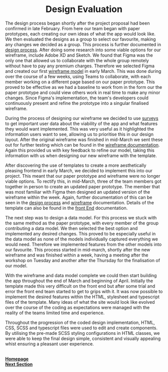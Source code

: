 <h1 align="center">Design Evaluation</h1>

<p>The design process began shortly after the project proposal had been confirmed in late February. From here our team began with paper prototypes, each creating our own ideas of what the app would look like. We then evaluated the designs as a group to select our favourite, making any changes we decided as a group. This process is further documented in <a href="https://github.com/JaiRanchod/Desk-10-Software-Engineering-Group-Project/blob/release/Documentation/Design%20Process.md">design process</a>. After doing some research into some viable options for our wireframe, include Adobe XD and Sketch. We found that Figma was the only one that allowed us to collaborate with the whole group remotely without have to pay any premium charges. Therefore we selected Figma and created our first <a href="https://github.com/JaiRanchod/Desk-10-Software-Engineering-Group-Project/blob/release/Documentation/Wireframes%20and%20Interaction%20Flow%20Diagrams.md">wireframe model</a> in early March. This was done during over the course of a few weeks, using Teams to collaborate, with each member working on a different page based on our paper prototype. This proved to be effective as we had a baseline to work from in the form our the paper prototype and could view others work in real time to make any minor changes. Since Figma's implementation, the team's developers could continuously present and refine the prototype into a singular finalised wireframe.</p>

<p>During the process of designing our wireframe we decided to use <a href="https://github.com/JaiRanchod/Desk-10-Software-Engineering-Group-Project/blob/release/Documentation/Understanding%20of%20User%20Group.md">surveys</a> to get important user data about the viability of the app and what features they would want implemented. This was very useful as it highlighted the information users want to see, allowing us to prioritise this in our design layout. After the original wireframe was finished in mid-March we sent these out for further testing which can be found in the <a href="https://github.com/JaiRanchod/Desk-10-Software-Engineering-Group-Project/blob/release/Documentation/Wireframes%20and%20Interaction%20Flow%20Diagrams.md">wireframe documentation</a>. Again this provided us with key feedback to refine our model, taking this information with us when designing our new wireframe with the template.</p>

<p>After discovering the use of templates to create a more aesthetically pleasing frontend in early March, we decided to implement this into our project. This meant that our paper prototype and wireframe were no longer viable options. To rectify this, in mid-March, three of the team members got together in person to create an updated paper prototype. The member that was most familiar with Figma then designed an updated version of the wireframe within the week. Again, further documentation of this can be seen in the <a href="https://github.com/JaiRanchod/Desk-10-Software-Engineering-Group-Project/blob/release/Documentation/Design%20Process.md">design process</a> and <a href="https://github.com/JaiRanchod/Desk-10-Software-Engineering-Group-Project/blob/release/Documentation/Wireframes%20and%20Interaction%20Flow%20Diagrams.md">wireframe</a> documentation. Details of the template can also be found in the <a href="https://github.com/JaiRanchod/Desk-10-Software-Engineering-Group-Project/blob/release/Documentation/Front%20End.md">front End</a> documentation.</p>

<p>The next step was to design a data model. For this process we stuck with the same method as the paper prototype, with every member of the group contributing a data model. We then selected the best option and implemented any desired changes. This proved to be especially useful in the data model as none of the models individually captured everything we would need. Therefore we implemented features from the other models into our favourite. This process started in mid-march, shortly after the new wireframe and was finished within a week, having a meeting after the workshop on Tuesday and another after the Thursday for the finalisation of our model.</p>

<p>With the wireframe and data model complete we could then start building the app throughout the end of March and beginning of April. Initially the template made this very difficult on the front end but after some trial and error the front end team started to get to grips with it. It was now possible to implement the desired features within the HTML, stylesheet and typescript files of the template. Many ideas of what the site would look like evolved over the course of the coding as expectations were managed with the reality of the teams limited time and experience.</p>

<p>Throughout the progression of the coded design implementation, HTML, CSS, SCSS and typescript files were used to edit and create components. By utilising the pre-made SCSS styling configurations in HTML classes, we were able to keep the final design simple, consistent and visually appealing whist ensuring a pleasant user experience.</p>



<br>
<a href="https://github.com/JaiRanchod/Desk-10-Software-Engineering-Group-Project/tree/release">
<b>Homepage</b></a>
<br>
<a href="https://github.com/JaiRanchod/Desk-10-Software-Engineering-Group-Project/blob/main/Documentation%20Notes/Background%20Literature.md">
<b>Next Section</b></a>
